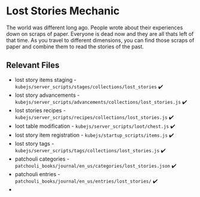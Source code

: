 # Lost Stories Mechanic

The world was different long ago. People wrote about their experiences down on scraps of paper. Everyone is dead now and they are all thats left of that time. As you travel to different dimensions, you can find those scraps of paper and combine them to read the stories of the past.

## Relevant Files

- lost story items staging - `kubejs/server_scripts/stages/collections/lost_stories` ✔️
- lost story advancements - `kubejs/server_scripts/advancements/collections/lost_stories.js` ✔️
- lost stories recipes - `kubejs/server_scripts/recipes/collections/lost_stories.js` ✔️
- loot table modification - `kubejs/server_scripts/loot/chest.js` ✔️
- lost story item registration - `kubejs/startup_scripts/items.js` ✔️
- lost story tags - `kubejs/server_scripts/tags/collections/lost_stories.js` ✔️
- patchouli categories - `patchouli_books/journal/en_us/categories/lost_stories.json` ✔️
- patchouli entries - `patchouli_books/journal/en_us/entries/lost_stories/` ✔️
-
